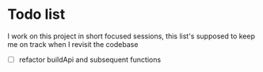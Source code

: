 # Todo list

I work on this project in short focused sessions, this list's supposed to keep me on track when I revisit the codebase

- [ ] refactor buildApi and subsequent functions